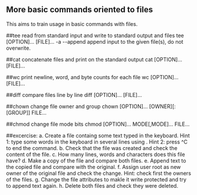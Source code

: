 ## More basic commands oriented to files
This aims to train usage in basic commands with files.



##tee
read from standard input and write to standard output and files
	tee [OPTION]... [FILE]...
	-a	--append	append input to the given file(s), do not overwrite.

##cat 
concatenate files and print on the standard output
	cat [OPTION]... [FILE]...

##wc
print newline, word, and byte counts for each file
	wc [OPTION]... [FILE]...

##diff
compare files line by line
	diff [OPTION]... [FILE]...

##chown
change file owner and group
	chown [OPTION]... [OWNER][:[GROUP]] FILE...

##chmod
change file mode bits
	chmod [OPTION]... MODE[,MODE]... FILE...


##excercise:
a. Create a file containg some text typed in the keyboard.
	Hint 1: type some words in the keyboard in several lines using <Enter>.
	Hint 2: press ^C to end the command.
b. Check that the file was created and check the content of the file.
c. How many lines, words and characters does this file have?
d. Make a copy of the file and compare both files.
e. Append text to the copied file and compare with the original.
f. Assign user root as new owner of the original file and check the change.
	Hint: check first the owners of the files.
g. Change the file attributes to makle it write protected and try to append text again.
h. Delete both files and check they were deleted.


